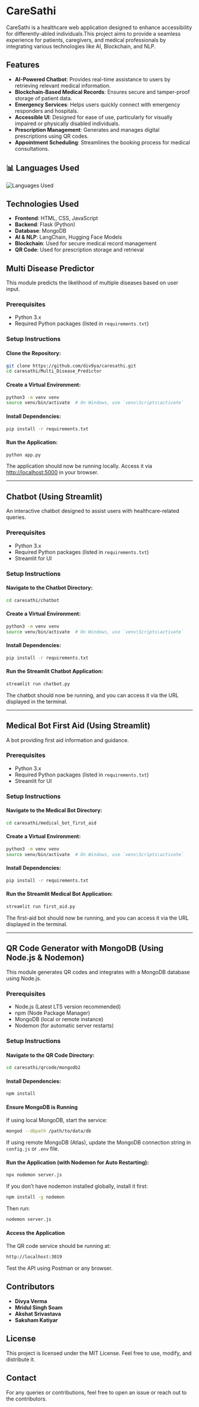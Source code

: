 # CareSathi

CareSathi is a healthcare web application designed to enhance accessibility for differently-abled individuals.This project aims to provide a seamless experience for patients, caregivers, and medical professionals by integrating various technologies like AI, Blockchain, and NLP.

## Features
- **AI-Powered Chatbot**: Provides real-time assistance to users by retrieving relevant medical information.
- **Blockchain-Based Medical Records**: Ensures secure and tamper-proof storage of patient data.
- **Emergency Services**: Helps users quickly connect with emergency responders and hospitals.
- **Accessible UI**: Designed for ease of use, particularly for visually impaired or physically disabled individuals.
- **Prescription Management**: Generates and manages digital prescriptions using QR codes.
- **Appointment Scheduling**: Streamlines the booking process for medical consultations.

## 📊 Languages Used
![Languages Used](https://github-readme-stats.vercel.app/api/top-langs/?username=div9ya&repo=caresathi&layout=compact&theme=radical)

## Technologies Used
- **Frontend**: HTML, CSS, JavaScript
- **Backend**: Flask (Python)
- **Database**: MongoDB
- **AI & NLP**: LangChain, Hugging Face Models
- **Blockchain**: Used for secure medical record management
- **QR Code**: Used for prescription storage and retrieval

## Multi Disease Predictor
This module predicts the likelihood of multiple diseases based on user input.

### Prerequisites
- Python 3.x
- Required Python packages (listed in `requirements.txt`)

### Setup Instructions
#### Clone the Repository:
```bash
git clone https://github.com/div9ya/caresathi.git
cd caresathi/Multi_Disease_Predictor
```

#### Create a Virtual Environment:
```bash
python3 -m venv venv
source venv/bin/activate  # On Windows, use `venv\Scripts\activate`
```

#### Install Dependencies:
```bash
pip install -r requirements.txt
```

#### Run the Application:
```bash
python app.py
```
The application should now be running locally. Access it via [http://localhost:5000](http://localhost:5000) in your browser.

---

## Chatbot (Using Streamlit)
An interactive chatbot designed to assist users with healthcare-related queries.

### Prerequisites
- Python 3.x
- Required Python packages (listed in `requirements.txt`)
- Streamlit for UI

### Setup Instructions
#### Navigate to the Chatbot Directory:
```bash
cd caresathi/chatbot
```

#### Create a Virtual Environment:
```bash
python3 -m venv venv
source venv/bin/activate  # On Windows, use `venv\Scripts\activate`
```

#### Install Dependencies:
```bash
pip install -r requirements.txt
```

#### Run the Streamlit Chatbot Application:
```bash
streamlit run chatbot.py
```
The chatbot should now be running, and you can access it via the URL displayed in the terminal.

---

## Medical Bot First Aid (Using Streamlit)
A bot providing first aid information and guidance.

### Prerequisites
- Python 3.x
- Required Python packages (listed in `requirements.txt`)
- Streamlit for UI

### Setup Instructions
#### Navigate to the Medical Bot Directory:
```bash
cd caresathi/medical_bot_first_aid
```

#### Create a Virtual Environment:
```bash
python3 -m venv venv
source venv/bin/activate  # On Windows, use `venv\Scripts\activate`
```

#### Install Dependencies:
```bash
pip install -r requirements.txt
```

#### Run the Streamlit Medical Bot Application:
```bash
streamlit run first_aid.py
```
The first-aid bot should now be running, and you can access it via the URL displayed in the terminal.

---

## QR Code Generator with MongoDB (Using Node.js & Nodemon)
This module generates QR codes and integrates with a MongoDB database using Node.js.

### Prerequisites
- Node.js (Latest LTS version recommended)
- npm (Node Package Manager)
- MongoDB (local or remote instance)
- Nodemon (for automatic server restarts)

### Setup Instructions
#### Navigate to the QR Code Directory:
```bash
cd caresathi/qrcode/mongodb2
```

#### Install Dependencies:
```bash
npm install
```

#### Ensure MongoDB is Running
If using local MongoDB, start the service:
```bash
mongod --dbpath /path/to/data/db
```
If using remote MongoDB (Atlas), update the MongoDB connection string in `config.js` or `.env` file.

#### Run the Application (with Nodemon for Auto Restarting):
```bash
npx nodemon server.js
```
If you don’t have nodemon installed globally, install it first:
```bash
npm install -g nodemon
```
Then run:
```bash
nodemon server.js
```

#### Access the Application
The QR code service should be running at:
```bash
http://localhost:3019
```
Test the API using Postman or any browser.


## Contributors
- **Divya Verma**
- **Mridul Singh Soam**
- **Akshat Srivastava**
- **Saksham Katiyar**

## License
This project is licensed under the MIT License. Feel free to use, modify, and distribute it.

## Contact
For any queries or contributions, feel free to open an issue or reach out to the contributors.

